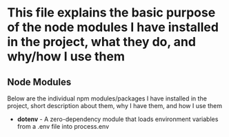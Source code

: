 # This file explains the basic purpose of the node modules I have installed in the project, what they do, and why/how I use them

## Node Modules
Below are the individual npm modules/packages I have installed in the project, short description about them, why I have them, and how I use them

* **dotenv** - A zero-dependency module that loads environment variables from a .env file into process.env
